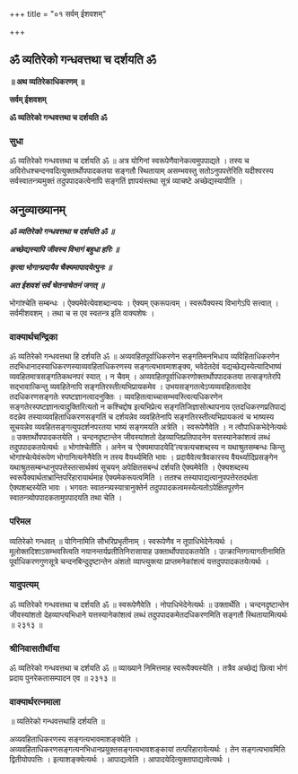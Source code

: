 +++
title = "०१ सर्वम् ईशवशम्"

+++


## ॐ व्यतिरेको गन्धवत्तथा च दर्शयति ॐ

**॥ अथ व्यतिरेकाधिकरणम् ॥**

**सर्वम् ईशवशम्**

**ॐ व्यतिरेको गन्धवत्तथा च दर्शयति ॐ**

### **सुधा**

ॐ व्यतिरेको गन्धवत्तथा च दर्शयति ॐ ॥ अत्र योगिनां स्वरूपेणैवानेकत्वमुपपाद्यते । तस्य च अविरोधश्चन्दनवदित्युक्तार्थोपपादकतया सङ्गतौ स्थितायाम् असम्भवस्तु सतोऽनुपपत्तेरिति यदीश्वरस्य सर्वस्वातन्त्र्यमुक्तं तदुपपादकत्वेनापि सङ्गतिं ज्ञापयंस्तथा सूत्रं व्याचष्टे अच्छेद्यस्यापीति ।

## **अनुव्याख्यानम्**

***ॐ व्यतिरेको गन्धवत्तथा च दर्शयति ॐ ॥***

***अच्छेद्यस्यापि जीवस्य विभागं बहुधा हरिः ॥***

***कृत्वा भोगान्प्रदायैव चैक्यमापादयेत्पुनः ॥***

***अत ईशवशं सर्वं चेतनाचेतनं जगत् ॥***

भोगांश्चेति सम्बन्धः । ऐक्यमेवेत्येवशब्दान्वयः । ऐक्यम् एकरूपत्वम् । स्वरूपैक्यस्य विभागेऽपि सत्त्वात् । सर्वमीशवशम् । तथा च स एव स्वतन्त्र इति वाक्यशेषः ।

### **वाक्यार्थचन्द्रिका**

ॐ व्यतिरेको गन्धवत्तथा हि दर्शयति ॐ ॥ अव्यवहितपूर्वाधिकरणेन सङ्गतिमनभिधाय व्यविहिताधिकरणेन तदभिधानादस्याधिकरणस्याव्यवहिताधिकरणस्य सङ्गत्यभावमाशङ्क्य, भवेदेतदेवं यद्यच्छेद्यस्येत्यादिभाष्यं व्यवहितमात्रसङ्गतिकथनपरं स्यात् । न चैवम् । अव्यवहितपूर्वाधिकरणोक्तार्थोपपादकतया तत्सङ्गतेरपि सद्भावात्किन्तु व्यवहितेनापि सङ्गतिरस्तीत्यभिप्रायकमेव । उभयसङ्गतत्वेऽप्यव्यवहितत्वादेव तदधिकरणसङ्गतेः स्पष्टज्ञानत्वादनुक्तिः । व्यवहितत्वाच्चासम्भवस्त्वित्यधिकरणेन सङ्गतेरस्पष्टज्ञानत्वादुक्तिरित्यतो न कश्चिद्दोष इत्यभिप्रेत्य सङ्गतिजिज्ञासोत्थापनाय एतदधिकरणप्रतिपाद्यं वदन्नेव तस्याव्यवहिताधिकरणसङ्गतिं च दर्शयन्नेव व्यवहितेनापि सङ्गतिरस्तीत्यभिप्रायकत्वं च भाष्यस्य सूचयन्नेव व्यवहितसङ्गत्युपदर्शनपरतया भाष्यं सङ्गमयति अत्रेति । स्वरूपेणैवेति । न त्वौपाधिकभेदेनेत्यर्थः ॥ उक्तार्थोपपादकतयेति । चन्दनदृष्टान्तेन जीवस्यांशतो देहव्याप्तिप्रतिपादनेन यत्तस्यानेकांशत्वं लब्धं तदुपपादकतयेत्यर्थः ॥ भोगांश्चेतीति । अनेन च ‘ऐक्यमापादयेदि’त्यत्रत्यचशब्दस्य न यथाश्रुतसम्बन्धः किन्तु भोगांश्चेत्येवंरूपेण भोगानित्यनेनैवेति न तस्य वैयर्थ्यमिति भावः । प्रदायैवेत्यत्रैवकारस्य वैयर्थ्यादिप्रसङ्गेन यथाश्रुतसम्बन्धानुपपत्तेस्तत्सार्थक्यं सूचयन् अपेक्षितसबन्धं दर्शयति ऐक्यमेवेति । ऐक्यशब्दस्य स्वरूपैक्यार्थताभ्रान्तिपरिहारायार्थमाह ऐक्यमेकरूपत्वमिति । ततश्च तस्यापाद्यत्वानुपपत्तेरतदर्थता ऐक्यशब्दस्येति भावः । भगवतः स्वातन्त्र्यस्यात्रानुक्तेर्न तदुपपादकत्वमस्येत्यतोऽपेक्षितपूरणेन स्वातन्त्र्योपपादकतामुपपादयति तथा चेति ।

### **परिमल**

व्यतिरेको गन्धवत् ॥ योगिनामिति सौभरिप्रभृतीनाम् । स्वरूपेणैव न तूपाधिभेदेनेत्यर्थः । मूलोक्तदिशाऽसम्भवस्त्विति नयानन्तर्यप्रतीतिनिरासायाह उक्तार्थोपपादकतयेति । उत्क्रान्तिगत्यागतीनामिति पूर्वाधिकरणगुणसूत्रे चन्दनबिन्दुदृष्टान्तेन अंशतो व्याप्त्युक्त्या प्राप्तमनेकांशत्वं यत्तदुपपादकतयेत्यर्थः ।

### **यादुपत्यम्**

ॐ व्यतिरेको गन्धवत्तथा च दर्शयति ॐ ॥ स्वरूपेणैवेति । नोपाधिभेदेनेत्यर्थः ॥ उक्तार्थेति । चन्दनदृष्टान्तेन जीवस्यांशतो देहव्याप्त्यभिधाने यत्तस्यानेकांशत्वं लब्धं तदुपपादकमेतदधिकरणमिति सङ्गतौ स्थितायामित्यर्थः ॥ २३१३ ॥

### **श्रीनिवासतीर्थीया**

ॐ व्यतिरेको गन्धवत्तथा च दर्शयति ॐ ॥ व्याख्याने निमित्तमाह स्वरूपैक्यस्येति । तत्रैव अच्छेद्यं छित्वा भोगं प्रदाय पुनरेकतासम्पादन एव ॥ २३१३ ॥

### **वाक्यार्थरत्नमाला**

॥ व्यतिरेको गन्धवत्तथाहि दर्शयति ॥

अव्यवहिताधिकरणस्य सङ्गत्यभावमाशङ्क्येति । अव्यवहिताधिकरणसङ्गत्यनभिधानप्रयुक्तसङ्गत्यभावशङ्कायां तत्परिहारायेत्यर्थः । तेन सङ्गत्यभावमिति द्वितीयोपपत्तिः । इत्याशङ्क्येत्यर्थः । आपाद्यत्वेति । आपादयेदित्युक्तापाद्यत्वेत्यर्थः ।

